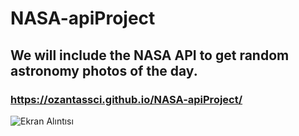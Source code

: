 # NASA-apiProject

## We will include the NASA API to get random astronomy photos of the day.

### https://ozantassci.github.io/NASA-apiProject/

![Ekran Alıntısı](https://user-images.githubusercontent.com/102819318/183973374-f9d6db5b-8850-4ce3-b9e8-9f79f34c503b.PNG)

